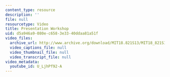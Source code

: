 ```yaml
---
content_type: resource
description: ''
file: null
resourcetype: Video
title: Presentation Workshop
uid: d5a946a9-080e-c658-3e33-40ddaa81a51f
video_files:
  archive_url: http://www.archive.org/download/MIT18.821S13/MIT18_821S13_presentation_workshop_300k.mp4
  video_captions_file: null
  video_thumbnail_file: null
  video_transcript_file: null
video_metadata:
  youtube_id: U_LjhPf92-A
---
```

